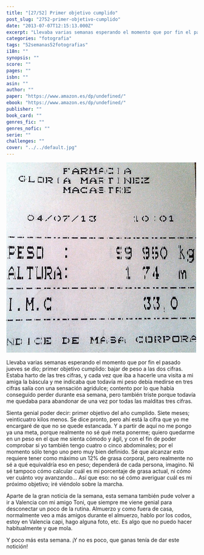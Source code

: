 ```yaml
---
title: "[27/52] Primer objetivo cumplido"
post_slug: "2752-primer-objetivo-cumplido"
date: "2013-07-07T12:15:13.000Z"
excerpt: "Llevaba varias semanas esperando el momento que por fin el pasado jueves se dio; primer objetivo cumplido: bajar de peso a las dos cifras. Estaba harto de las tres cifras, y cada vez que iba a hacerle una visita a mi amiga la báscula y me indicaba que todavía mi peso debía medirse en tres cifras salía con una sensación agridulce; contento por lo que había conseguido perder durante esa semana, pero también triste porque todavía me quedaba para abandonar de una vez por todas las malditas tres cifras."
categories: "fotografia"
tags: "52semanas52fotografias"
i18n: ""
synopsis: ""
score: ""
pages: ""
isbn: ""
asin: ""
author: ""
paper: "https://www.amazon.es/dp/undefined/"
ebook: "https://www.amazon.es/dp/undefined/"
publisher: ""
book_card: ""
genres_fic: ""
genres_nofic: ""
serie: ""
challenges: ""
cover: "../../default.jpg"
---
```


[![[27/52] Primer objetivo cumplido](images/instaweek-27-13.jpg)](http://instagram.com/p/bds481w-4s/)

Llevaba varias semanas esperando el momento que por fin el pasado jueves se dio; primer objetivo cumplido: bajar de peso a las dos cifras. Estaba harto de las tres cifras, y cada vez que iba a hacerle una visita a mi amiga la báscula y me indicaba que todavía mi peso debía medirse en tres cifras salía con una sensación agridulce; contento por lo que había conseguido perder durante esa semana, pero también triste porque todavía me quedaba para abandonar de una vez por todas las malditas tres cifras.

Sienta genial poder decir: primer objetivo del año cumplido. Siete meses; veinticuatro kilos menos. Se dice pronto, pero ahí está la cifra que yo me encargaré de que no se quede estancada. Y a partir de aquí no me pongo ya una meta, porque realmente no sé qué meta ponerme; quiero quedarme en un peso en el que me sienta cómodo y ágil, y con el fin de poder comprobar si yo también tengo cuatro o cinco abdominales; por el momento sólo tengo uno pero muy bien definido. Sé que alcanzar esto requiere tener como máximo un 12% de grasa corporal, pero realmente no sé a qué equivaldría eso en peso; dependerá de cada persona, imagino. Ni sé tampoco cómo calcular cuál es mi porcentaje de grasa actual, ni cómo ver cuánto voy avanzando… Así que eso: no sé cómo averiguar cuál es mi próximo objetivo; iré viéndolo sobre la marcha.

Aparte de la gran noticia de la semana, esta semana también pude volver a ir a Valencia con mi amigo Toni, que siempre me viene genial para desconectar un poco de la rutina. Almuerzo y como fuera de casa, normalmente veo a más amigos durante el almuerzo, hablo por los codos, estoy en Valencia capi, hago alguna foto, etc. Es algo que no puedo hacer habitualmente y que mola.

Y poco más esta semana. ¡Y no es poco, que ganas tenía de dar este notición!
